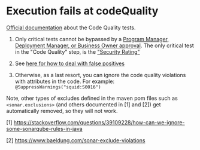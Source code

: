 # Execution fails at codeQuality
[Official documentation](https://experienceleague.adobe.com/docs/experience-manager-cloud-manager/using/how-to-use/understand-your-test-results.html?lang=en#code-quality-testing) about the Code Quality tests.

1. Only critical tests cannot be bypassed by a [Program Manager, Deployment Manager, or Business Owner approval](https://www.adobe.com/go/aem_cloud_mrg_usersroles_en).
   The only critical test in the "Code Quality" step, is the ["Security Rating"](https://experienceleague.adobe.com/docs/experience-manager-cloud-manager/using/how-to-use/understand-your-test-results.html?lang=en#code-quality-testing)

2. See [here for how to deal with false positives](https://experienceleague.adobe.com/docs/experience-manager-cloud-manager/using/how-to-use/understand-your-test-results.html?lang=en#dealing-with-false-positives)

3. Otherwise, as a last resort, you can ignore the code quality violations with attributes in the code. For example: `@SuppressWarnings("squid:S0016")`

Note, other types of excludes defined in the maven pom files such as `<sonar.exclusions>` (and others documented in \[1] and \[2]) get automatically removed, so they will not work.

\[1] https://stackoverflow.com/questions/39109228/how-can-we-ignore-some-sonarqube-rules-in-java

\[2] https://www.baeldung.com/sonar-exclude-violations


